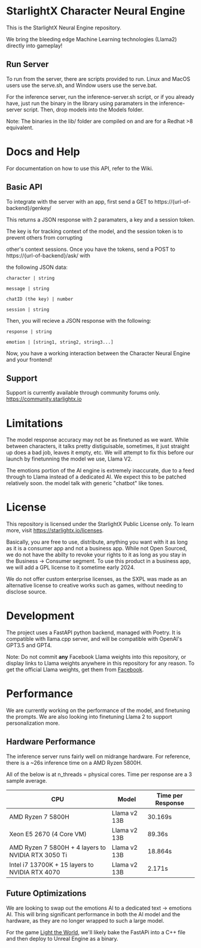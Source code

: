 # StarlightX Character Neural Engine
This is the StarlightX Neural Engine repository.

We bring the bleeding edge Machine Learning technologies (Llama2)
directly into gameplay!
## Run Server
To run from the server, there are scripts provided to run. 
Linux and MacOS users use the serve.sh, and Window users use the serve.bat.

For the inference server, run the inference-server.sh script, or if you already have,
just run the binary in the library using paramaters in the inference-server script.
Then, drop models into the Models folder.

Note: The binaries in the lib/ folder are compiled on and are for a Redhat >8 equivalent.

# Docs and Help
For documentation on how to use this API, refer to the Wiki.

## Basic API

To integrate with the server with an app, first send a GET to https://{url-of-backend}/genkey/

This returns a JSON response with 2 paramaters, a key and a session token.

The key is for tracking context of the model, and the session token is to prevent others from corrupting

other's context sessions. Once you have the tokens, send a POST to https://{url-of-backend}/ask/ with 

the following JSON data:


`character | string`

`message | string`

`chatID (the key) | number`

`session | string`

Then, you will recieve a JSON response with the following:

`response | string`

`emotion | [string1, string2, string3...]`

Now, you have a working interaction between the Character Neural Engine and your frontend!

## Support

Support is currently available through community forums only.
https://community.starlightx.io

# Limitations
The model response accuracy may not be as finetuned as we want. While between characters,
it talks pretty distiguisable, sometimes, it just straight up does a bad job, leaves it empty,
etc. We will attempt to fix this before our launch by finetunning the model we use, Llama V2.



The emotions portion of the AI engine is extremely inaccurate, due to a feed through to 
Llama instead of a dedicated AI. We expect this to be patched relatively soon.
the model talk with generic "chatbot" like tones. 
# License
This repository is licensed under the StarlightX Public License only.
To learn more, visit https://starlightx.io/licenses.

Basically, you are free to use, distribute, anything you want with it
as long as it is a consumer app and not a business app. While not Open Sourced,
we do not have the abilty to revoke your rights to it as long as you stay
in the Business -> Consumer segment. To use this product in
a business app, we will add a GPL license to it sometime early 2024.

We do not offer custom enterprise licenses, as the SXPL was made as
an alternative license to creative works such as games, without needing to
disclose source.


# Development
The project uses a FastAPI python backend, managed with Poetry.
It is compatible with llama.cpp server, and
will be compatible with OpenAI's GPT3.5 and GPT4.

Note: Do not commit **any** Facebook Llama weights into this repository, or display links
to Llama weights anywhere in this repository for any reason. To get the official Llama 
weights, get them from [Facebook](https://ai.meta.com).

# Performance
We are currently working on the performance of the model, and finetuning the prompts. We
are also looking into finetuning Llama 2 to support personalization more.
## Hardware Performance

The inference server runs fairly well on midrange hardware. For reference,
there is a ~26s inference time on a AMD Ryzen 5800H.

All of the below is at n_threads = physical cores. Time per response are a 3 sample average.

|CPU |Model  | Time per Response|
--- | --- | ---|
|AMD Ryzen 7 5800H | Llama v2 13B | 30.169s|
|Xeon E5 2670 (4 Core VM)| Llama v2 13B | 89.36s|
|AMD Ryzen 7 5800H + 4 layers to NVIDIA RTX 3050 Ti | Llama v2 13B | 18.864s|
|Intel i7 13700K + 15 layers to NVIDIA RTX 4070 | Llama v2 13B |2.171s |

## Future Optimizations

We are looking to swap out the emotions AI to a dedicated text -> emotions AI. 
This will bring significant performance in both the AI model and the hardware,
as they are no longer wrapped to such a large model.

For the game [Light the World](https://ltw.starlightx.io), we'll likely bake the FastAPi
into a C++ file and then deploy to Unreal Engine as a binary.

